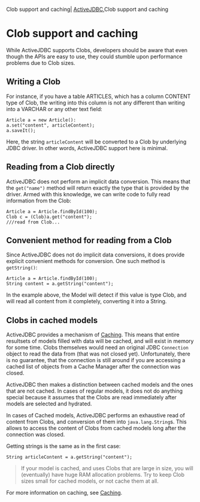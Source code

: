 Clob support and caching| <a href="/activejdbc">ActiveJDBC</a>,Clob support and caching

# Clob support and caching

<div id="toc"></div>


While ActiveJDBC supports Clobs, developers should be aware that even though the APIs are easy to use, they could
stumble upon performance problems due to Clob sizes.

## Writing a Clob

For instance, if you have a table ARTICLES, which has a column CONTENT type of Clob, the writing into this column is
not any different than writing into a VARCHAR or any other text field:

~~~~ {.java}
Article a = new Article():
a.set("content", articleContent);
a.saveIt();
~~~~

Here, the string `articleContent` will be converted to a Clob by underlying JDBC driver. In other words, ActiveJDBC
support here is minimal.

## Reading from a Clob directly

ActiveJDBC does not perform an implicit data conversion. This means that the `get("name")` method will return exactly
the type that is provided by the driver. Armed with this knowledge, we can write code to fully read information from the Clob:

~~~~ {.java}
Article a = Article.findById(100);
Clob c = (Clob)a.get("content");
///read from Clob...
~~~~

## Convenient method for reading from a Clob

Since ActiveJDBC does not do implicit data conversions, it does provide explicit convenient methods for conversion.
One such method is `getString()`:

~~~~ {.java}
Article a = Article.findById(100);
String content = a.getString("content");
~~~~

In the example above, the Model will detect if this value is type Clob, and will read all content from it completely,
converting it into a String.

## Clobs in cached models

ActiveJDBC provides a mechanism of [Caching](caching). This means that entire resultsets of models filled with data will
be cached, and will exist in memory for some time. Clobs themselves would need an original JDBC `Connection`
object to read the data from (that was not closed yet). Unfortunately, there is no guarantee, that the connection is
still around if you are accessing a cached list of objects from a Cache Manager after the connection was closed.

ActiveJDBC then makes a distinction between cached models and the ones that are not cached. In cases of regular models,
it does not do anything special because it assumes that the Clobs are read immediately after models are selected and hydrated.

In cases of Cached models, ActiveJDBC performs an exhaustive read of content from Clobs, and conversion of them
into `java.lang.String`s. This allows to access the content of Clobs from cached models long after the connection was closed.

Getting strings is the same as in the first case:

~~~~ {.java}
String articleContent = a.getString("content");
~~~~

> If your model is cached, and uses Clobs that are large in size, you will (eventually) have huge RAM allocation problems.
Try to keep Clob sizes small for cached models, or not cache them at all.

For more information on caching, see [Caching](caching).
